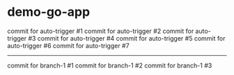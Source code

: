 # demo-go-app

commit for auto-trigger #1
commit for auto-trigger #2
commit for auto-trigger #3
commit for auto-trigger #4
commit for auto-trigger #5
commit for auto-trigger #6
commit for auto-trigger #7

----------------------------

commit for branch-1 #1
commit for branch-1 #2
commit for branch-1 #3